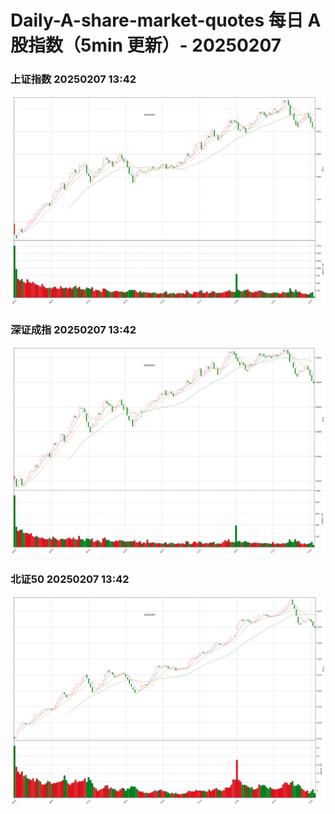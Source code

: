
# Daily-A-share-market-quotes 每日 A 股指数（5min 更新）- 20250207

### 上证指数 20250207 13:42
![](./fig/2025/2/20250207-sh000001.png)

### 深证成指 20250207 13:42
![](./fig/2025/2/20250207-sz399001.png)

### 北证50 20250207 13:42
![](./fig/2025/2/20250207-bj899050.png)
